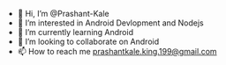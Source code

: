 - 👋 Hi, I’m @Prashant-Kale
- 👀 I’m interested in Android Devlopment and Nodejs
- 🌱 I’m currently learning Android
- 💞️ I’m looking to collaborate on Android
- 📫 How to reach me prashantkale.king.199@gmail.com

<!---
Prashant-Kale-1998/Prashant-Kale-1998 is a ✨ special ✨ repository because its `README.md` (this file) appears on your GitHub profile.
You can click the Preview link to take a look at your changes.
--->
